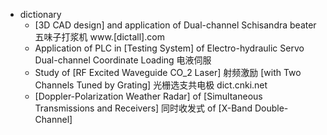 - dictionary 
    - [3D CAD design] and application of Dual-channel Schisandra beater 五味子打浆机 www.[dictall].com
    - Application of PLC in [Testing System] of Electro-hydraulic Servo Dual-channel Coordinate Loading 电液伺服
    - Study of [RF Excited Waveguide CO_2 Laser] 射频激励 [with Two Channels Tuned by Grating] 光栅选支共电极 dict.cnki.net
    - [Doppler-Polarization Weather Radar] of [Simultaneous Transmissions and Receivers] 同时收发式 of [X-Band Double-Channel]
